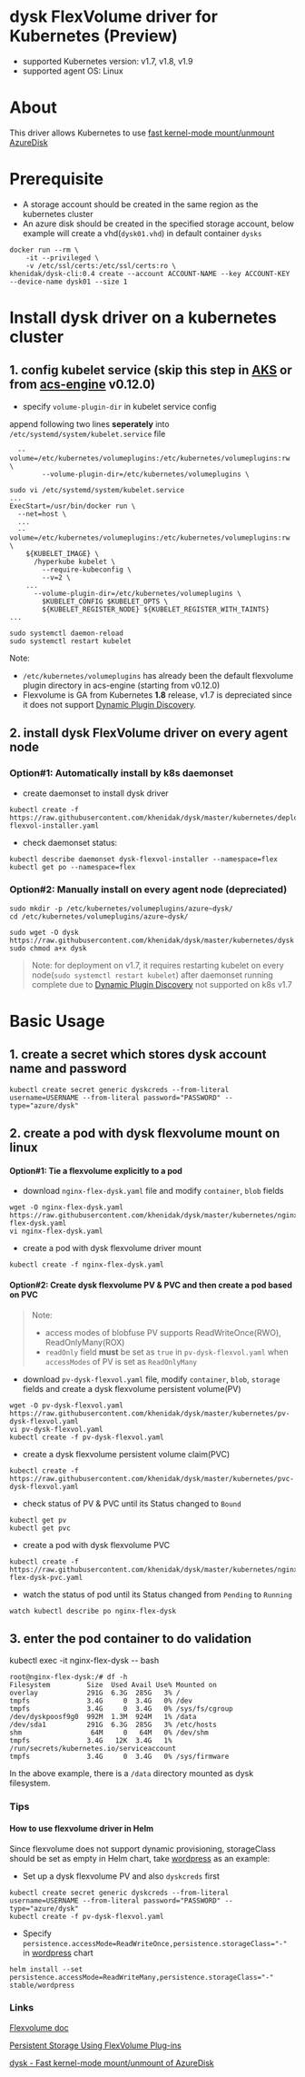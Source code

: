 # dysk FlexVolume driver for Kubernetes (Preview)
 - supported Kubernetes version: v1.7, v1.8, v1.9
 - supported agent OS: Linux 

# About
This driver allows Kubernetes to use [fast kernel-mode mount/unmount AzureDisk](https://github.com/khenidak/dysk)

# Prerequisite
 - A storage account should be created in the same region as the kubernetes cluster
 - An azure disk should be created in the specified storage account, below example will create a vhd(`dysk01.vhd`) in default container `dysks`
```
docker run --rm \
	-it --privileged \
	-v /etc/ssl/certs:/etc/ssl/certs:ro \
khenidak/dysk-cli:0.4 create --account ACCOUNT-NAME --key ACCOUNT-KEY --device-name dysk01 --size 1
```

# Install dysk driver on a kubernetes cluster
## 1. config kubelet service (skip this step in [AKS](https://azure.microsoft.com/en-us/services/container-service/) or from [acs-engine](https://github.com/Azure/acs-engine) v0.12.0)
 - specify `volume-plugin-dir` in kubelet service config

append following two lines **seperately** into `/etc/systemd/system/kubelet.service` file
```
  --volume=/etc/kubernetes/volumeplugins:/etc/kubernetes/volumeplugins:rw \
        --volume-plugin-dir=/etc/kubernetes/volumeplugins \
```

```
sudo vi /etc/systemd/system/kubelet.service
...
ExecStart=/usr/bin/docker run \
  --net=host \
  ...
  --volume=/etc/kubernetes/volumeplugins:/etc/kubernetes/volumeplugins:rw \
    ${KUBELET_IMAGE} \
      /hyperkube kubelet \
        --require-kubeconfig \
        --v=2 \
	...
      --volume-plugin-dir=/etc/kubernetes/volumeplugins \
        $KUBELET_CONFIG $KUBELET_OPTS \
        ${KUBELET_REGISTER_NODE} ${KUBELET_REGISTER_WITH_TAINTS}
...

sudo systemctl daemon-reload
sudo systemctl restart kubelet
```

Note:
 - `/etc/kubernetes/volumeplugins` has already been the default flexvolume plugin directory in acs-engine (starting from v0.12.0)
 - Flexvolume is GA from Kubernetes **1.8** release, v1.7 is depreciated since it does not support [Dynamic Plugin Discovery](https://github.com/kubernetes/community/blob/master/contributors/devel/flexvolume.md#dynamic-plugin-discovery).
 
## 2. install dysk FlexVolume driver on every agent node
### Option#1: Automatically install by k8s daemonset
 - create daemonset to install dysk driver
```
kubectl create -f https://raw.githubusercontent.com/khenidak/dysk/master/kubernetes/deployment/dysk-flexvol-installer.yaml
```

 - check daemonset status:
```
kubectl describe daemonset dysk-flexvol-installer --namespace=flex
kubectl get po --namespace=flex
```

### Option#2: Manually install on every agent node (depreciated)
```
sudo mkdir -p /etc/kubernetes/volumeplugins/azure~dysk/
cd /etc/kubernetes/volumeplugins/azure~dysk/

sudo wget -O dysk https://raw.githubusercontent.com/khenidak/dysk/master/kubernetes/dysk
sudo chmod a+x dysk
```
> Note: for deployment on v1.7, it requires restarting kubelet on every node(`sudo systemctl restart kubelet`) after daemonset running complete due to [Dynamic Plugin Discovery](https://github.com/kubernetes/community/blob/master/contributors/devel/flexvolume.md#dynamic-plugin-discovery) not supported on k8s v1.7

# Basic Usage
## 1. create a secret which stores dysk account name and password
```
kubectl create secret generic dyskcreds --from-literal username=USERNAME --from-literal password="PASSWORD" --type="azure/dysk"
```

## 2. create a pod with dysk flexvolume mount on linux
#### Option#1: Tie a flexvolume explicitly to a pod
- download `nginx-flex-dysk.yaml` file and modify `container`, `blob` fields
```
wget -O nginx-flex-dysk.yaml https://raw.githubusercontent.com/khenidak/dysk/master/kubernetes/nginx-flex-dysk.yaml
vi nginx-flex-dysk.yaml
```
 - create a pod with dysk flexvolume driver mount
```
kubectl create -f nginx-flex-dysk.yaml
```

#### Option#2: Create dysk flexvolume PV & PVC and then create a pod based on PVC
> Note:
>  - access modes of blobfuse PV supports ReadWriteOnce(RWO), ReadOnlyMany(ROX)
>  - `readOnly` field **must** be set as `true` in `pv-dysk-flexvol.yaml` when `accessModes` of PV is set as `ReadOnlyMany`
 - download `pv-dysk-flexvol.yaml` file, modify `container`, `blob`, `storage` fields and create a dysk flexvolume persistent volume(PV)
```
wget -O pv-dysk-flexvol.yaml https://raw.githubusercontent.com/khenidak/dysk/master/kubernetes/pv-dysk-flexvol.yaml
vi pv-dysk-flexvol.yaml
kubectl create -f pv-dysk-flexvol.yaml
```

 - create a dysk flexvolume persistent volume claim(PVC)
```
kubectl create -f https://raw.githubusercontent.com/khenidak/dysk/master/kubernetes/pvc-dysk-flexvol.yaml
```

 - check status of PV & PVC until its Status changed to `Bound`
 ```
kubectl get pv
kubectl get pvc
 ```
 
 - create a pod with dysk flexvolume PVC
```
kubectl create -f https://raw.githubusercontent.com/khenidak/dysk/master/kubernetes/nginx-flex-dysk-pvc.yaml
 ```

 - watch the status of pod until its Status changed from `Pending` to `Running`
```
watch kubectl describe po nginx-flex-dysk
```

## 3. enter the pod container to do validation
kubectl exec -it nginx-flex-dysk -- bash

```
root@nginx-flex-dysk:/# df -h
Filesystem         Size  Used Avail Use% Mounted on
overlay            291G  6.3G  285G   3% /
tmpfs              3.4G     0  3.4G   0% /dev
tmpfs              3.4G     0  3.4G   0% /sys/fs/cgroup
/dev/dyskpoosf9g0  992M  1.3M  924M   1% /data
/dev/sda1          291G  6.3G  285G   3% /etc/hosts
shm                 64M     0   64M   0% /dev/shm
tmpfs              3.4G   12K  3.4G   1% /run/secrets/kubernetes.io/serviceaccount
tmpfs              3.4G     0  3.4G   0% /sys/firmware
```
In the above example, there is a `/data` directory mounted as dysk filesystem.

### Tips
#### How to use flexvolume driver in Helm
Since flexvolume does not support dynamic provisioning, storageClass should be set as empty in Helm chart, take [wordpress](https://github.com/kubernetes/charts/tree/master/stable/wordpress) as an example:
 - Set up a dysk flexvolume PV and also `dyskcreds` first
```
kubectl create secret generic dyskcreds --from-literal username=USERNAME --from-literal password="PASSWORD" --type="azure/dysk"
kubectl create -f pv-dysk-flexvol.yaml
```
 - Specify `persistence.accessMode=ReadWriteOnce,persistence.storageClass="-"` in [wordpress](https://github.com/kubernetes/charts/tree/master/stable/wordpress) chart
```
helm install --set persistence.accessMode=ReadWriteMany,persistence.storageClass="-" stable/wordpress
```

### Links
[Flexvolume doc](https://github.com/kubernetes/community/blob/master/contributors/devel/flexvolume.md)

[Persistent Storage Using FlexVolume Plug-ins](https://docs.openshift.org/latest/install_config/persistent_storage/persistent_storage_flex_volume.html)

[dysk - Fast kernel-mode mount/unmount of AzureDisk](https://github.com/khenidak/dysk)
